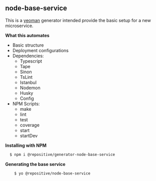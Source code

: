 ## node-base-service

This is a [yeoman](http://yeoman.io) generator intended provide the basic setup for a new microservice.

**What this automates**
- Basic structure
- Deployment configurations
- Dependencies:
    - Typescript
    - Tape
    - Sinon
    - TsLint
    - Istanbul
    - Nodemon
    - Husky
    - Config
- NPM Scripts:
    - make
    - lint
    - test
    - coverage
    - start
    - startDev

**Installing with NPM**
```bash
  $ npm i @repositive/generator-node-base-service
```

**Generating the base service**

```bash
    $ yo @repositive/node-base-service
```
